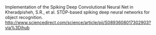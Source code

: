 Implementation of the Spiking Deep Convolutional Neural Net in Kheradpisheh, S.R., et al. STDP-based spiking deep neural networks for object recognition. 
http://www.sciencedirect.com/science/article/pii/S0893608017302903?via%3Dihub

